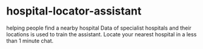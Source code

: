 # hospital-locator-assistant
helping people find a nearby hospital
Data of specialist hospitals and their locations is used to train the assistant. Locate your nearest hospital in a less than 1 minute chat.
